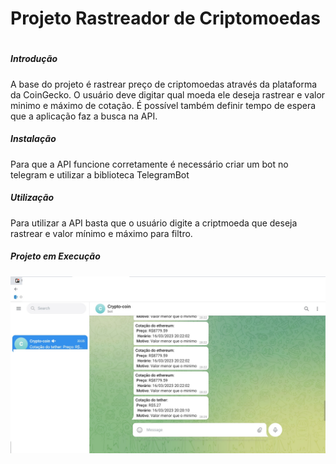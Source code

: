 # Projeto Rastreador de Criptomoedas <h1>

##### **Introdução** <h5>
A base do projeto é rastrear preço de criptomoedas através da plataforma da CoinGecko.
O usuário deve digitar qual moeda ele deseja rastrear e valor minimo e máximo de cotação.
É possível também definir tempo de espera que a aplicação faz a busca na API.

##### **Instalação** <h5>
Para que a API funcione corretamente é necessário criar um bot no telegram e utilizar a biblioteca TelegramBot

##### **Utilização** <h5>
Para utilizar a API basta que o usuário digite a criptmoeda que deseja rastrear e valor mínimo e máximo para filtro.

##### **Projeto em Execução** <h5>
![BotTelegram](./print_telegram.jpg)